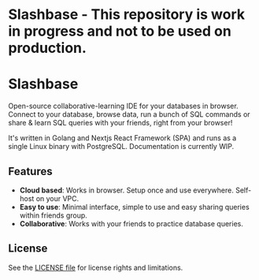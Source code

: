 # Slashbase - This repository is work in progress and not to be used on production.

# Slashbase
Open-source collaborative-learning IDE for your databases in browser. Connect to your database, browse data, run a bunch of SQL commands or share & learn SQL queries with your friends, right from your browser!

It's written in Golang and Nextjs React Framework (SPA) and runs as a single Linux binary with PostgreSQL. Documentation is currently WIP.

## Features

- **Cloud based**: Works in browser. Setup once and use everywhere. Self-host on your VPC.
- **Easy to use**: Minimal interface, simple to use and easy sharing queries within friends group.
- **Collaborative**: Works with your friends to practice database queries.

## License

See the [LICENSE file](LICENSE.txt) for license rights and limitations.
